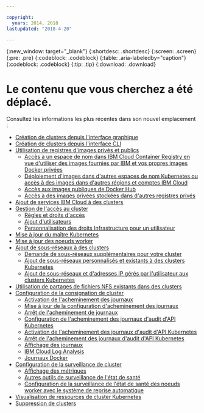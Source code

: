 ```yaml
---

copyright:
  years: 2014, 2018
lastupdated: "2018-4-20"

---
```


{:new_window: target="_blank"}
{:shortdesc: .shortdesc}
{:screen: .screen}
{:pre: .pre}
{:codeblock: .codeblock}
{:table: .aria-labeledby="caption"}
{:codeblock: .codeblock}
{:tip: .tip}
{:download: .download}


# Le contenu que vous cherchez a été déplacé.

Consultez les informations les plus récentes dans son nouvel emplacement :
- [Création de clusters depuis l'interface graphique](cs_clusters.html#clusters_ui)
- [Création de clusters depuis l'interface CLI](cs_clusters.html#clusters_cli)
- [Utilisation de registres d'images privés et publics](cs_images.html#images)
    - [Accès à un espace de nom dans IBM Cloud Container Registry en vue d'utiliser des images fournies par IBM et vos propres images Docker privées](cs_images.html#namespace)
    - [Déploiement d'images dans d'autres espaces de nom Kubernetes ou accès à des images dans d'autres régions et comptes IBM Cloud](cs_images.html#other)
    - [Accès aux images publiques de Docker Hub](cs_images.html#dockerhub)
    - [Accès à des images privées stockées dans d'autres registres privés](cs_images.html#private_images)
- [Ajout de services IBM Cloud à des clusters](cs_integrations.html#adding_cluster)
- [Gestion de l'accès au cluster](cs_users.html)
    - [Règles et droits d'accès](cs_users.html#access_policies)
    - [Ajout d'utilisateurs](cs_users.html#add_users)
    - [Personnalisation des droits Infrastructure pour un utilisateur](cs_users.html#infra_access)
- [Mise à jour du maître Kubernetes](cs_cluster_update.html#master)
- [Mise à jour des noeuds worker](cs_cluster_update.html#worker_node)
- [Ajout de sous-réseaux à des clusters](cs_subnets.html#subnets)
    - [Demande de sous-réseaux supplémentaires pour votre cluster](cs_subnets.html#request)
    - [Ajout de sous-réseaux personnalisés et existants à des clusters Kubernetes](cs_subnets.html#custom)
    - [Ajout de sous-réseaux et d'adresses IP gérés par l'utilisateur aux clusters Kubernetes](cs_subnets.html#user_managed)
- [Utilisation de partages de fichiers NFS existants dans des clusters](cs_storage.html#existing)
- [Configuration de la consignation de cluster](cs_health.html#logging)
    - [Activation de l'acheminement des journaux](cs_health.html#logging)
    - [Mise à jour de la configuration d'acheminement des journaux](cs_health.html#logging)
    - [Arrêt de l'acheminement de journaux](cs_health.html#log_sources_delete)
    - [Configuration de l'acheminement des journaux d'audit d'API Kubernetes](cs_health.html#app_forward)
    - [Activation de l'acheminement des journaux d'audit d'API Kubernetes](cs_health.html#audit_enable)
    - [Arrêt de l'acheminement des journaux d'audit d'API Kubernetes](cs_health.html#audit_delete)
    - [Affichage des journaux](cs_health.html#view_logs)
    - [IBM Cloud Log Analysis](cs_health.html#view_logs_k8s)
    - [Journaux Docker](cs_health.html#view_logs_docker)
- [Configuration de la surveillance de cluster](cs_health.html#monitoring)
    - [Affichage des métriques](cs_health.html#view_metrics)
    - [Autres outils de surveillance de l'état de santé](cs_health.html#health_tools)
    - [Configuration de la surveillance de l'état de santé des noeuds worker avec le système de reprise automatique](cs_health.html#autorecovery)
- [Visualisation de ressources de cluster Kubernetes](cs_integrations.html#weavescope)
- [Suppression de clusters](cs_clusters.html#remove)

